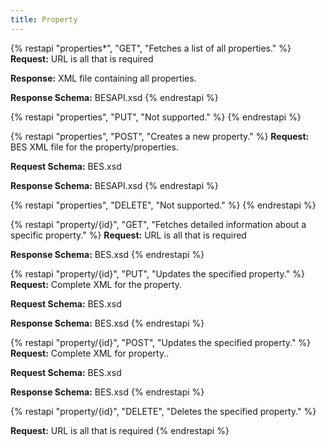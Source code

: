 ```yaml
---
title: Property
---
```


{% restapi "properties*", "GET", "Fetches a list of all properties." %}
**Request:** URL is all that is required

**Response:** XML file containing all properties.

**Response Schema:** BESAPI.xsd
{% endrestapi %}

{% restapi "properties", "PUT", "Not supported." %}
{% endrestapi %}

{% restapi "properties", "POST", "Creates a new property." %}
**Request:** BES XML file for the property/properties.

**Request Schema:** BES.xsd

**Response Schema:** BESAPI.xsd
{% endrestapi %}

{% restapi "properties", "DELETE", "Not supported." %}
{% endrestapi %}

{% restapi "property/{id}", "GET", "Fetches detailed information about a specific property." %}
**Request:** URL is all that is required

**Response Schema:** BES.xsd
{% endrestapi %}

{% restapi "property/{id}", "PUT", "Updates the specified property." %}
**Request:** Complete XML for the property.

**Request Schema:** BES.xsd

**Response Schema:** BES.xsd
{% endrestapi %}

{% restapi "property/{id}", "POST", "Updates the specified property." %}
**Request:** Complete XML for property..

**Request Schema:** BES.xsd

**Response Schema:** BES.xsd
{% endrestapi %}

{% restapi "property/{id}", "DELETE", "Deletes the specified property." %}

**Request:** URL is all that is required
{% endrestapi %}

